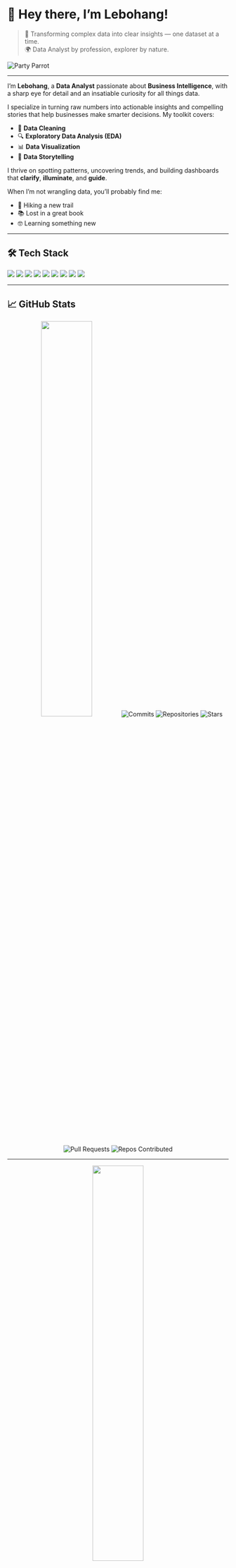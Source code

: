 # 👋 Hey there, I’m Lebohang!

> 🧠 Transforming complex data into clear insights — one dataset at a time.  
> 🌍 Data Analyst by profession, explorer by nature.

![Party Parrot](https://cultofthepartyparrot.com/parrots/hd/parrot.gif)

---

I’m **Lebohang**, a **Data Analyst** passionate about **Business Intelligence**, with a sharp eye for detail and an insatiable curiosity for all things data.  

I specialize in turning raw numbers into actionable insights and compelling stories that help businesses make smarter decisions. My toolkit covers:  

- 🧹 **Data Cleaning**  
- 🔍 **Exploratory Data Analysis (EDA)**  
- 📊 **Data Visualization**  
- 📖 **Data Storytelling**  

I thrive on spotting patterns, uncovering trends, and building dashboards that **clarify**, **illuminate**, and **guide**.

When I’m not wrangling data, you’ll probably find me:  
- 🥾 Hiking a new trail  
- 📚 Lost in a great book  
- 🤓 Learning something new  

---

## 🛠 Tech Stack

<p align="left">
  <img src="https://img.shields.io/badge/SQL-4479A1?style=for-the-badge&logo=postgresql&logoColor=white"/>
  <img src="https://img.shields.io/badge/Python-FFD43B?style=for-the-badge&logo=python&logoColor=blue"/>
  <img src="https://img.shields.io/badge/Excel-217346?style=for-the-badge&logo=microsoft-excel&logoColor=white"/>
  <img src="https://img.shields.io/badge/Tableau-E97627?style=for-the-badge&logo=tableau&logoColor=white"/>
  <img src="https://img.shields.io/badge/Power%20BI-F2C811?style=for-the-badge&logo=powerbi&logoColor=black"/>
  <img src="https://img.shields.io/badge/R-276DC3?style=for-the-badge&logo=r&logoColor=white"/>
  <img src="https://img.shields.io/badge/HTML5-E34F26?style=for-the-badge&logo=html5&logoColor=white"/>
  <img src="https://img.shields.io/badge/CSS3-1572B6?style=for-the-badge&logo=css3&logoColor=white"/>
  <img src="https://img.shields.io/badge/JavaScript-F7DF1E?style=for-the-badge&logo=javascript&logoColor=black"/>
</p>

---

## 📈 GitHub Stats

<div align="center">
<!-- GitHub Stats Card -->
<img src="https://github-readme-stats.vercel.app/api?username=Ratau-Lebohang&show_icons=true&theme=github_dark&hide_border=true" width="48%" />

<!-- Commit Count -->
<img alt="Commits" src="https://img.shields.io/badge/Commits-143-brightgreen?style=for-the-badge&logo=git&logoColor=white" />

<!-- Repository Count -->
<img alt="Repositories" src="https://img.shields.io/badge/Repositories-12-blue?style=for-the-badge&logo=github&logoColor=white" />

<!-- Stars -->
<img alt="Stars" src="https://img.shields.io/badge/Stars-0-yellow?style=for-the-badge&logo=starship&logoColor=white" />

<!-- Pull Requests -->
<img alt="Pull Requests" src="https://img.shields.io/badge/Pull_Requests-0-lightgrey?style=for-the-badge&logo=git-pull-request&logoColor=white" />

<!-- Repos Contributed To -->
<img alt="Repos Contributed" src="https://img.shields.io/badge/Contributed_To-3-purple?style=for-the-badge&logo=sourceforge&logoColor=white" />

---

<!-- GitHub Streak -->
<img src="https://streak-stats.demolab.com?user=Ratau-Lebohang&theme=github-dark&hide_border=true" width="48%" />

</div>

---

## 📬 Let’s Connect

<a href="https://linkedin.com/in/lebohang-r-16067124b" target="_blank">
  <img src="https://img.shields.io/badge/-LinkedIn-0077B5?style=flat-square&logo=linkedin&logoColor=white"/>
</a>
<a href="mailto:rataulebohang8@gmail.com" target="_blank">
  <img src="https://img.shields.io/badge/-Gmail-D14836?style=flat-square&logo=gmail&logoColor=white"/>
</a>

---

✨ _Thanks for stopping by! Let’s connect and build something impactful._ 🚀

